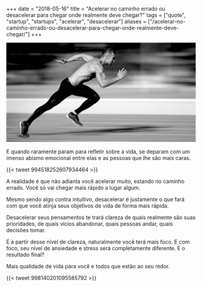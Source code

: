 +++
date = "2018-05-16"
title = "Acelerar no caminho errado ou desacelerar para chegar onde realmente deve chegar?"
tags = ["quote", "startup", "startups", "acelerar", "desacelerar"]
aliases = ["/acelerar-no-caminho-errado-ou-desacelerar-para-chegar-onde-realmente-deve-chegar/"]
+++

![Corra não importa para onde, apenas corra!](/supere-se.jpeg#center)

E quando raramente param para refletir sobre a vida, se deparam com um imenso abismo emocional entre elas e as pessoas que lhe são mais caras.

{{< tweet 994518252607934464 >}}

A realidade é que não adianta você acelerar muito, estando no caminho errado. Você só vai chegar mais rápido a lugar algum.

Mesmo sendo algo contra intuitivo, desacelerar é justamente o que fará com que você atinja seus objetivos de vida de forma mais rápida.

Desacelerar seus pensamentos te trará clareza de quais realmente são suas prioridades, de quais vícios abandonar, quais pessoas andar, quais decisões tomar.

E à partir desse nível de clareza, naturalmente você terá mais foco. E com foco, seu nível de ansiedade e stress será completamente diferente. E o resultado final?

Mais qualidade de vida para você e todos que estão ao seu redor.

{{< tweet 998140201095585792 >}}
